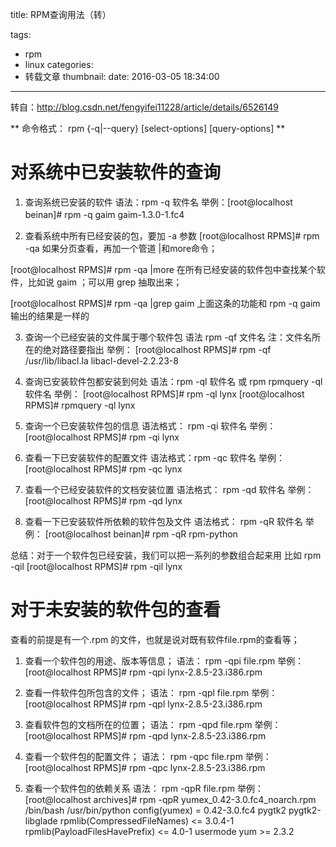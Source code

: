 title: RPM查询用法（转）

tags:
 - rpm
 - linux
categories:
 - 转载文章
thumbnail:
date: 2016-03-05 18:34:00


---

转自：http://blog.csdn.net/fengyifei11228/article/details/6526149

** 命令格式： rpm {-q|--query}  [select-options]  [query-options] **
　　

# 对系统中已安装软件的查询
1. 查询系统已安装的软件
 语法：rpm -q 软件名
 举例：[root@localhost beinan]# rpm -q gaim
 gaim-1.3.0-1.fc4 　　

2. 查看系统中所有已经安装的包，要加 -a 参数
  [root@localhost RPMS]# rpm -qa
  如果分页查看，再加一个管道 |和more命令；

  [root@localhost RPMS]# rpm -qa |more
  在所有已经安装的软件包中查找某个软件，比如说 gaim ；可以用 grep 抽取出来；

  [root@localhost RPMS]# rpm -qa |grep gaim
  上面这条的功能和 rpm -q gaim 输出的结果是一样的

3. 查询一个已经安装的文件属于哪个软件包
   语法 rpm -qf 文件名
   注：文件名所在的绝对路径要指出
   举例：
   [root@localhost RPMS]# rpm -qf /usr/lib/libacl.la
   libacl-devel-2.2.23-8

4. 查询已安装软件包都安装到何处
   语法：rpm -ql 软件名 或 rpm rpmquery -ql 软件名
   举例：
   [root@localhost RPMS]# rpm -ql lynx
   [root@localhost RPMS]# rpmquery -ql lynx

5. 查询一个已安装软件包的信息
   语法格式： rpm -qi 软件名
   举例：
   [root@localhost RPMS]# rpm -qi lynx

6. 查看一下已安装软件的配置文件
   语法格式：rpm -qc 软件名
   举例：
   [root@localhost RPMS]# rpm -qc lynx

7. 查看一个已经安装软件的文档安装位置
   语法格式： rpm -qd 软件名
   举例：
   [root@localhost RPMS]# rpm -qd lynx

8. 查看一下已安装软件所依赖的软件包及文件
   语法格式： rpm -qR 软件名
   举例：
   [root@localhost beinan]# rpm -qR rpm-python

总结：对于一个软件包已经安装，我们可以把一系列的参数组合起来用
比如 rpm -qil
[root@localhost RPMS]# rpm -qil lynx

<!--more-->

# 对于未安装的软件包的查看

查看的前提是有一个.rpm 的文件，也就是说对既有软件file.rpm的查看等；

1. 查看一个软件包的用途、版本等信息；
   语法： rpm -qpi file.rpm
   举例：
   [root@localhost RPMS]# rpm -qpi lynx-2.8.5-23.i386.rpm

2. 查看一件软件包所包含的文件；
   语法： rpm -qpl file.rpm
   举例：
   [root@localhost RPMS]# rpm -qpl lynx-2.8.5-23.i386.rpm

3. 查看软件包的文档所在的位置；
   语法： rpm -qpd file.rpm
   举例：
   [root@localhost RPMS]# rpm -qpd lynx-2.8.5-23.i386.rpm

4. 查看一个软件包的配置文件；
   语法： rpm -qpc file.rpm
   举例：
   [root@localhost RPMS]# rpm -qpc lynx-2.8.5-23.i386.rpm

5. 查看一个软件包的依赖关系
   语法： rpm -qpR file.rpm
   举例：
   [root@localhost archives]# rpm -qpR yumex_0.42-3.0.fc4_noarch.rpm
   /bin/bash
   /usr/bin/python
   config(yumex) = 0.42-3.0.fc4
   pygtk2
   pygtk2-libglade
   rpmlib(CompressedFileNames) <= 3.0.4-1
   rpmlib(PayloadFilesHavePrefix) <= 4.0-1
   usermode
   yum >= 2.3.2
